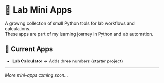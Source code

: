 # 🧪 Lab Mini Apps

A growing collection of small Python tools for lab workflows and calculations.  
These apps are part of my learning journey in Python and lab automation.

## 📌 Current Apps
- **Lab Calculator** → Adds three numbers (starter project)

---
*More mini-apps coming soon...*
